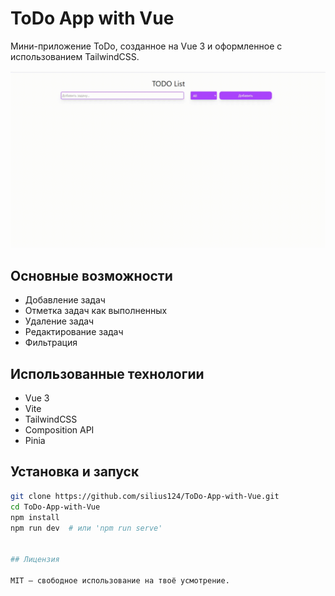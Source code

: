 # ToDo App with Vue

Мини-приложение ToDo, созданное на Vue 3 и оформленное с использованием TailwindCSS.

![Гифка работы сайта](recording_todo_vue.gif)

##  Основные возможности
- Добавление задач
- Отметка задач как выполненных
- Удаление задач
- Редактирование задач
- Фильтрация

##  Использованные технологии
- Vue 3
- Vite
- TailwindCSS
- Composition API
- Pinia

##  Установка и запуск
```bash
git clone https://github.com/silius124/ToDo-App-with-Vue.git
cd ToDo-App-with-Vue
npm install
npm run dev  # или 'npm run serve'


## Лицензия

MIT — свободное использование на твоё усмотрение.
